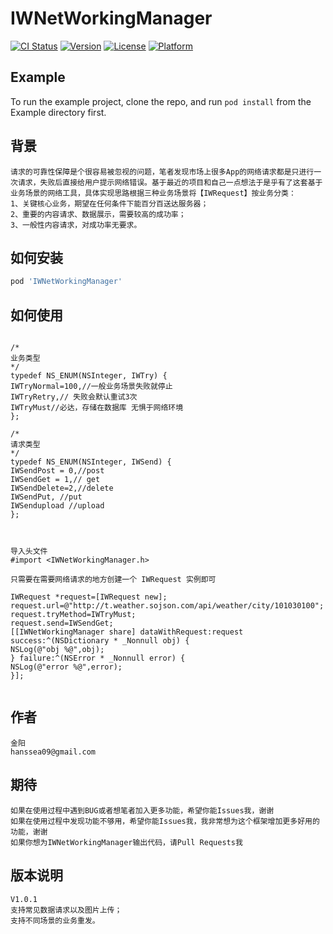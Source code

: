 # IWNetWorkingManager

[![CI Status](https://img.shields.io/travis/JinYang/IWNetWorkingManager.svg?style=flat)](https://travis-ci.org/JinYang/IWNetWorkingManager)
[![Version](https://img.shields.io/cocoapods/v/IWNetWorkingManager.svg?style=flat)](https://cocoapods.org/pods/IWNetWorkingManager)
[![License](https://img.shields.io/cocoapods/l/IWNetWorkingManager.svg?style=flat)](https://cocoapods.org/pods/IWNetWorkingManager)
[![Platform](https://img.shields.io/cocoapods/p/IWNetWorkingManager.svg?style=flat)](https://cocoapods.org/pods/IWNetWorkingManager)

## Example

To run the example project, clone the repo, and run `pod install` from the Example directory first.

## 背景
```
请求的可靠性保障是个很容易被忽视的问题，笔者发现市场上很多App的网络请求都是只进行一次请求，失败后直接给用户提示网络错误。基于最近的项目和自己一点想法于是乎有了这套基于业务场景的网络工具，具体实现思路根据三种业务场景将【IWRequest】按业务分类：
1、关键核心业务，期望在任何条件下能百分百送达服务器；
2、重要的内容请求、数据展示，需要较高的成功率；
3、一般性内容请求，对成功率无要求。
```

## 如何安装

```ruby
pod 'IWNetWorkingManager'
```

## 如何使用
```

/*
业务类型
*/
typedef NS_ENUM(NSInteger, IWTry) {
IWTryNormal=100,//一般业务场景失败就停止
IWTryRetry,// 失败会默认重试3次
IWTryMust//必达，存储在数据库 无惧于网络环境
};

/*
请求类型
*/
typedef NS_ENUM(NSInteger, IWSend) {
IWSendPost = 0,//post
IWSendGet = 1,// get
IWSendDelete=2,//delete
IWSendPut, //put
IWSendupload //upload
};



导入头文件
#import <IWNetWorkingManager.h>

只需要在需要网络请求的地方创建一个 IWRequest 实例即可

IWRequest *request=[IWRequest new];
request.url=@"http://t.weather.sojson.com/api/weather/city/101030100";
request.tryMethod=IWTryMust;
request.send=IWSendGet;
[[IWNetWorkingManager share] dataWithRequest:request success:^(NSDictionary * _Nonnull obj) {
NSLog(@"obj %@",obj);
} failure:^(NSError * _Nonnull error) {
NSLog(@"error %@",error);
}];


```
## 作者
```
金阳
hanssea09@gmail.com
```

## 期待
```
如果在使用过程中遇到BUG或者想笔者加入更多功能，希望你能Issues我，谢谢
如果在使用过程中发现功能不够用，希望你能Issues我，我非常想为这个框架增加更多好用的功能，谢谢
如果你想为IWNetWorkingManager输出代码，请Pull Requests我
```
## 版本说明
```
V1.0.1
支持常见数据请求以及图片上传；
支持不同场景的业务重发。
```

